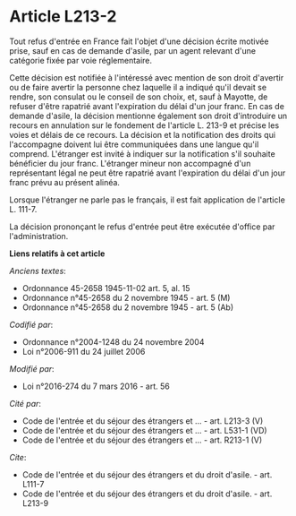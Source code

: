 # Article L213-2

Tout refus d'entrée en France fait l'objet d'une décision écrite motivée prise, sauf en cas de demande d'asile, par un agent
relevant d'une catégorie fixée par voie réglementaire. 

Cette décision est notifiée à l'intéressé avec mention de son droit d'avertir ou de faire avertir la personne chez laquelle
il a indiqué qu'il devait se rendre, son consulat ou le conseil de son choix, et, sauf à Mayotte, de refuser d'être rapatrié
avant l'expiration du délai d'un jour franc. En cas de demande d'asile, la décision mentionne également son droit
d'introduire un recours en annulation sur le fondement de l'article L. 213-9 et précise les voies et délais de ce recours. La
décision et la notification des droits qui l'accompagne doivent lui être communiquées dans une langue qu'il comprend.
L'étranger est invité à indiquer sur la notification s'il souhaite bénéficier du jour franc. L'étranger mineur non accompagné
d'un représentant légal ne peut être rapatrié avant l'expiration du délai d'un jour franc prévu au présent alinéa. 

Lorsque l'étranger ne parle pas le français, il est fait application de l'article L. 111-7. 

La décision prononçant le refus d'entrée peut être exécutée d'office par l'administration.

**Liens relatifs à cet article**

_Anciens textes_:

  - Ordonnance 45-2658 1945-11-02 art. 5, al. 15
  - Ordonnance n°45-2658 du 2 novembre 1945 - art. 5 (M)
  - Ordonnance n°45-2658 du 2 novembre 1945 - art. 5 (Ab)

_Codifié par_:

  - Ordonnance n°2004-1248 du 24 novembre 2004
  - Loi n°2006-911 du 24 juillet 2006

_Modifié par_:

  - Loi n°2016-274 du 7 mars 2016 - art. 56

_Cité par_:

  - Code de l'entrée et du séjour des étrangers et ... - art. L213-3 (V)
  - Code de l'entrée et du séjour des étrangers et ... - art. L531-1 (VD)
  - Code de l'entrée et du séjour des étrangers et ... - art. R213-1 (V)

_Cite_:

  - Code de l'entrée et du séjour des étrangers et du droit d'asile. - art. L111-7
  - Code de l'entrée et du séjour des étrangers et du droit d'asile. - art. L213-9
